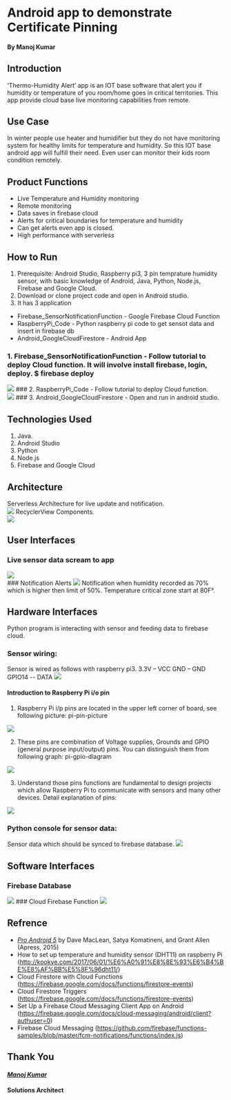 # Android app to demonstrate Certificate Pinning
####                                                                                                     By Manoj Kumar
## Introduction 
‘Thermo-Humidity Alert’ app is an IOT base software that alert you if humidity or temperature of you room/home goes in critical territories. This app provide cloud base live monitoring capabilities from remote.

## Use Case
In winter people use heater and humidifier but they do not have monitoring system for healthy limits for temperature and humidity. So this IOT base android app will fulfill their need. Even user can monitor their kids room condition remotely.

## Product Functions
- Live Temperature and Humidity monitoring
- Remote monitoring
- Data saves in firebase cloud 
- Alerts for critical boundaries for temperature and humidity
- Can get alerts even app is closed.
- High performance with serverless

## How to Run
1.	Prerequisite: Android Studio, Raspberry pi3, 3 pin temprature humidity sensor, with basic knowledge of Android, Java, Python, Node.js, Firebase and Google Cloud.
2.	Download or clone project code and open in Android studio.
3.  It has 3 application
  - Firebase_SensorNotificationFunction - Google Firebase Cloud Function
  - RaspberryPi_Code - Python raspberry pi code to get sensot data and insert in firebase db
  - Android_GoogleCloudFirestore - Android App
  
  ### 1.	Firebase_SensorNotificationFunction - Follow tutorial to deploy Cloud function. It will involve install firebase,     login, deploy. $ firebase deploy</br>
<img src="images/Firebase Deploy.png">
  ### 2.	RaspberryPi_Code - Follow tutorial to deploy Cloud function.</br>
<img src="images/raspberrypi - VNC Viewer 2018-04-12 22-21-26.png">
  ### 3. Android_GoogleCloudFirestore - Open and run in android studio.

## Technologies Used
1.	Java.
2.	Android Studio
3.  Python
4.  Node.js
5.  Firebase and Google Cloud

## Architecture 
Serverless Architecture for live update and notification.</br>
<img src="images/Architecture.png">
RecyclerView Components.</br>
<img src="images/RecyclerView.png">

## User Interfaces
### Live sensor data scream to app
<img src="images/Android Emulator - Nexus_5X_API_265554 App.png">
</br>
### Notification Alerts
<img src="images/Android Emulator - Nexus_5X_API_265554 Notification.png">
Notification when humidity recorded as 70% which is higher then limit of 50%. Temperature critical zone start at 80F°.

## Hardware Interfaces
Python program is interacting with sensor and feeding data to firebase cloud.
### Sensor wiring:
Sensor is wired as follows with raspberry pi3.
3.3V – VCC
GND – GND
GPIO14 -- DATA
<img src="images/RaspberryPi_Sensor.png">
 
#### Introduction to Raspberry Pi i/o pin 
1. Raspberry Pi i/p pins are located in the upper left corner of board, see following picture:
pi-pin-picture
<img src="images/pi-pin-picture.jpg">

2. These pins are combination of Voltage supplies, Grounds and GPIO (general purpose input/output) pins. You can distinguish them from following graph:
pi-gpio-diagram
<img src="images/pi-gpio-diagram.png">

3. Understand those pins functions are fundamental to design projects which allow Raspberry Pi to communicate with sensors and many other devices.
Detail explanation of pins:
<img src="images/PI-GIO-GRAPH-Explanation.png">
 
### Python console for sensor data:
Sensor data which should be synced to firebase database.
 <img src="images/raspberrypi - VNC Viewer 2018-04-12 22-21-26.png">

## Software Interfaces
### Firebase Database
<img src="images/Database – Firebase console 2018-04-12 22-36-23.png">
### Cloud Firebase Function
<img src="images/Functions – Firebase console 2018-04-12 22-37-01.png">


## Refrence
- [*Pro Android 5*](https://github.com/Apress/pro-android-5) by Dave MacLean, Satya Komatineni, and Grant Allen (Apress, 2015)
- How to set up temperature and humidity sensor (DHT11) on raspberry Pi   (http://kookye.com/2017/06/01/%E6%A0%91%E8%8E%93%E6%B4%BE%E8%AF%BB%E5%8F%96dht11/)
- Cloud Firestore with Cloud Functions
  (https://firebase.google.com/docs/functions/firestore-events)
- Cloud Firestore Triggers
  (https://firebase.google.com/docs/functions/firestore-events)
- Set Up a Firebase Cloud Messaging Client App on Android
  (https://firebase.google.com/docs/cloud-messaging/android/client?authuser=0)
- Firebase Cloud Messaging
  (https://github.com/firebase/functions-samples/blob/master/fcm-notifications/functions/index.js)

## Thank You
#### [*Manoj Kumar*](https://www.linkedin.com/in/manojkumar19/)
#### Solutions Architect

